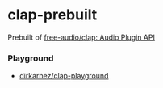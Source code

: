 clap-prebuilt
=============
Prebuilt of [free-audio/clap: Audio Plugin API](https://github.com/free-audio/clap)

### Playground
- [dirkarnez/clap-playground](https://github.com/dirkarnez/clap-playground)